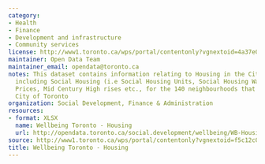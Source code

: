 ```yaml
---
category:
- Health
- Finance
- Development and infrastructure
- Community services
license: http://www1.toronto.ca/wps/portal/contentonly?vgnextoid=4a37e03bb8d1e310VgnVCM10000071d60f89RCRD
maintainer: Open Data Team
maintainer_email: opendata@toronto.ca
notes: This dataset contains information relating to Housing in the City of Toronto,
  including Social Housing (i.e Social Housing Units, Social Housing Waitlists, Home
  Prices, Mid Century High rises etc., for the 140 neighbourhoods that make up the
  City of Toronto
organization: Social Development, Finance & Administration
resources:
- format: XLSX
  name: Wellbeing Toronto - Housing
  url: http://opendata.toronto.ca/social.development/wellbeing/WB-Housing.xlsx
source: http://www1.toronto.ca/wps/portal/contentonly?vgnextoid=f5c12c077444d410VgnVCM10000071d60f89RCRD&vgnextchannel=1a66e03bb8d1e310VgnVCM10000071d60f89RCRD
title: Wellbeing Toronto - Housing
---
```

